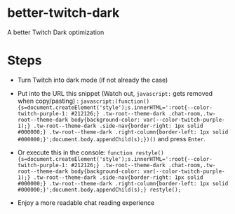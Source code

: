 # better-twitch-dark
A better Twitch Dark optimization

# Steps
* Turn Twitch into dark mode (if not already the case)
* Put into the URL this snippet (Watch out, `javascript:` gets removed when copy/pasting) : 
`javascript:(function(){s=document.createElement('style');s.innerHTML=':root{--color-twitch-purple-1: #212126;} .tw-root--theme-dark .chat-room,.tw-root--theme-dark body{background-color: var(--color-twitch-purple-1);} .tw-root--theme-dark .side-nav{border-right: 1px solid #000000;} .tw-root--theme-dark .right-column{border-left: 1px solid #000000;}';document.body.appendChild(s);})()` and press `Enter`.

* Or execute this in the console:
`
function restyle(){s=document.createElement('style');s.innerHTML=':root{--color-twitch-purple-1: #212126;} .tw-root--theme-dark .chat-room,.tw-root--theme-dark body{background-color: var(--color-twitch-purple-1);} .tw-root--theme-dark .side-nav{border-right: 1px solid #000000;} .tw-root--theme-dark .right-column{border-left: 1px solid #000000;}';document.body.appendChild(s);}
restyle();
`
* Enjoy a more readable chat reading experience

